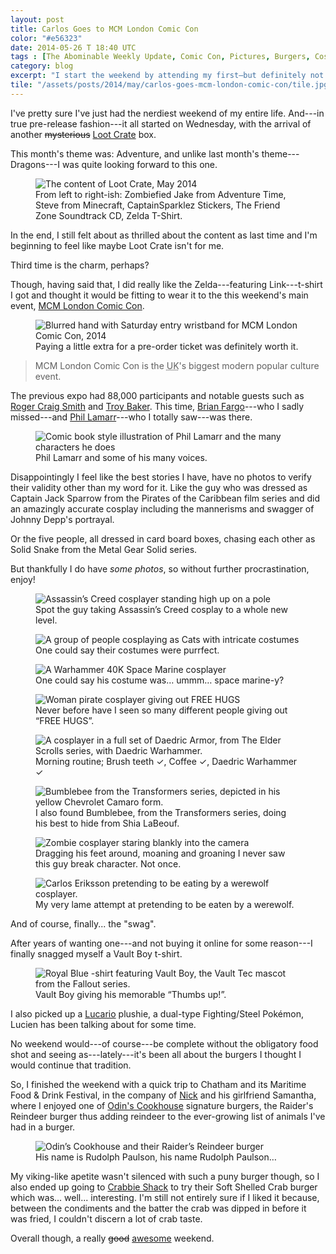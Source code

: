 ```yaml
---
layout: post
title: Carlos Goes to MCM London Comic Con
color: "#e56323"
date: 2014-05-26 T 18:40 UTC
tags : [The Abominable Weekly Update, Comic Con, Pictures, Burgers, Cosplay, Fallout, Lootcrate, T-Shirt]
category: blog
excerpt: "I start the weekend by attending my first—but definitely not last—Comic Con convention in London and find myself munching on some much needed reindeer meat later on."
tile: "/assets/posts/2014/may/carlos-goes-mcm-london-comic-con/tile.jpg"
---
```

I've pretty sure I've just had the nerdiest weekend of my entire life. And---in true pre-release fashion---it all started on Wednesday, with the arrival of another <del>mysterious</del> <ins>Loot Crate</ins> box.

This month's theme was: Adventure, and unlike last month's theme---Dragons---I was quite looking forward to this one.

<div>
<figure>
	<img class="js-lazy-load" data-original="/assets/posts/2014/may/carlos-goes-mcm-london-comic-con/lootcrate-may-2014.jpg" alt="The content of Loot Crate, May 2014">
	<figcaption>From left to right-ish: Zombiefied Jake from Adventure Time, Steve from Minecraft, CaptainSparklez Stickers, The Friend Zone Soundtrack CD, Zelda T-Shirt.</figcaption>
</figure>
</div>

In the end, I still felt about as thrilled about the content as last time and I'm beginning to feel  like maybe Loot Crate isn't for me.

Third time is the charm, perhaps?

Though, having said that, I did really like the Zelda---featuring Link---t-shirt I got and thought it would be fitting to wear it to the this weekend's main event, [MCM London Comic Con][comic].

<div>
<figure>
	<img class="js-lazy-load" data-original="/assets/posts/2014/may/carlos-goes-mcm-london-comic-con/carlos-goes-mcm-london-comic-con-may-2014.jpg" alt="Blurred hand with Saturday entry wristband for MCM London Comic Con, 2014">
	<figcaption>Paying a little extra for a pre-order ticket was definitely worth it.</figcaption>
</figure>
</div>

> MCM London Comic Con is the <abbr title="United Kingdom">UK</abbr>'s biggest modern popular culture event.

The previous expo had 88,000 participants and notable guests such as [Roger Craig Smith][roger] and [Troy Baker][troy]. This time, [Brian Fargo][brian]---who I sadly missed---and [Phil Lamarr][phil]---who I totally saw---was there.

<div>
<figure>
	<img class="js-lazy-load" data-original="/assets/posts/2014/may/carlos-goes-mcm-london-comic-con/phil-lamarr-the-man-of-many-voices.jpg" alt="Comic book style illustration of Phil Lamarr and the many characters he does">
	<figcaption>Phil Lamarr and some of his many voices.</figcaption>
</figure>
</div>

Disappointingly I feel like the best stories I have, have no photos to verify their validity other than my word for it. Like the guy who was dressed as Captain Jack Sparrow from the Pirates of the Caribbean film series and did an amazingly accurate cosplay including the mannerisms and swagger of Johnny Depp's portrayal.

Or the five people, all dressed in card board boxes, chasing each other as Solid Snake from the Metal Gear Solid series.

But thankfully I do have *some photos*, so without further procrastination, enjoy!

<div>
<figure>
	<img class="js-lazy-load" data-original="/assets/posts/2014/may/carlos-goes-mcm-london-comic-con/assassins-creed-cosplayer-standing-high-up-on-pole.jpg" alt="Assassin’s Creed cosplayer standing high up on a pole">
	<figcaption>Spot the guy taking Assassin’s Creed cosplay to a whole new level.</figcaption>
</figure>
</div>

<div>
<figure>
	<img class="js-lazy-load" data-original="/assets/posts/2014/may/carlos-goes-mcm-london-comic-con/cats-group-of-cosplayers-enjoying-a-well-earned-eating-break.jpg" alt="A group of people cosplaying as Cats with intricate costumes">
	<figcaption>One could say their costumes were purrfect.</figcaption>
</figure>
</div>

<div>
<figure>
	<img class="js-lazy-load" data-original="/assets/posts/2014/may/carlos-goes-mcm-london-comic-con/cosplayer-dressed-as-warhammer-40k-space-marine.jpg" alt="A Warhammer 40K Space Marine cosplayer">
	<figcaption>One could say his costume was… ummm… space marine-y?</figcaption>
</figure>
</div>

<div>
<figure>
	<img class="js-lazy-load" data-original="/assets/posts/2014/may/carlos-goes-mcm-london-comic-con/pirate-cosplayer-women-giving-out-free-hugs.jpg" alt="Woman pirate cosplayer giving out FREE HUGS">
	<figcaption>Never before have I seen so many different people giving out “FREE HUGS”.</figcaption>
</figure>
</div>

<div>
<figure>
	<img class="js-lazy-load" data-original="/assets/posts/2014/may/carlos-goes-mcm-london-comic-con/cosplayer-wearing-full-set-of-daedric-armor-and-daedric-warhammer.jpg" alt="A cosplayer in a full set of Daedric Armor, from The Elder Scrolls series, with Daedric Warhammer.">
	<figcaption>Morning routine; Brush teeth ✓, Coffee ✓, Daedric Warhammer ✓</figcaption>
</figure>
</div>

<div>
<figure>
	<img class="js-lazy-load" data-original="/assets/posts/2014/may/carlos-goes-mcm-london-comic-con/the-transformers-bumblebee-camaro.jpg" alt="Bumblebee from the Transformers series, depicted in his yellow Chevrolet Camaro form.">
	<figcaption>I also found Bumblebee, from the Transformers series, doing his best to hide from Shia LaBeouf.</figcaption>
</figure>
</div>

<div>
<figure>
	<img class="js-lazy-load" data-original="/assets/posts/2014/may/carlos-goes-mcm-london-comic-con/zombie-cosplayer-staring-into-camera.jpg" alt="Zombie cosplayer staring blankly into the camera">
	<figcaption>Dragging his feet around, moaning and groaning I never saw this guy break character. Not once.</figcaption>
</figure>
</div>

<div>
<figure>
	<img class="js-lazy-load" data-original="/assets/posts/2014/may/carlos-goes-mcm-london-comic-con/me-posing-with-a-werewolf-cosplayer.jpg" alt="Carlos Eriksson pretending to be eating by a werewolf cosplayer.">
	<figcaption>My very lame attempt at pretending to be eaten by a werewolf.</figcaption>
</figure>
</div>

And of course, finally... the "swag".

After years of wanting one---and not buying it online for some reason---I finally snagged myself a Vault Boy t-shirt.

<div>
<figure>
	<img class="js-lazy-load" data-original="/assets/posts/2014/may/carlos-goes-mcm-london-comic-con/fallout-vault-boy-thumbs-up-t-shirt.jpg" alt="Royal Blue -shirt featuring Vault Boy, the Vault Tec mascot from the Fallout series.">
	<figcaption>Vault Boy giving his memorable “Thumbs up!”.</figcaption>
</figure>
</div>

I also picked up a [Lucario][lucario] plushie, a  dual-type Fighting/Steel Pokémon, Lucien has been talking about for some time.

No weekend would---of course---be complete without the obligatory food shot and seeing as---lately---it's been all about the burgers I thought I would continue that tradition.

So, I finished the weekend with a quick trip to Chatham and its Maritime Food & Drink Festival, in the company of [Nick][nick] and his girlfriend Samantha, where I enjoyed one of [Odin's Cookhouse][odin] signature burgers, the Raider's Reindeer burger thus adding reindeer to the ever-growing list of animals I've had in a burger.

<div>
<figure>
	<img class="js-lazy-load" data-original="/assets/posts/2014/may/carlos-goes-mcm-london-comic-con/odins-cookhouse-presents-raiders-reindeer-burger.jpg" alt="Odin’s Cookhouse and their Raider’s Reindeer burger">
	<figcaption>His name is Rudolph Paulson, his name Rudolph Paulson…</figcaption>
</figure>
</div>

My viking-like apetite wasn't silenced with such a puny burger though, so I also ended up going to [Crabbie Shack][crab] to try their Soft Shelled Crab burger which was... well... interesting. I'm still not entirely sure if I liked it because, between the condiments and the batter the crab was dipped in before it was fried, I couldn't discern a lot of crab taste.

Overall though, a really <del>good</del> <ins>awesome</ins> weekend.

[comic]: http://www.mcmcomiccon.com/london/
[roger]: http://en.wikipedia.org/wiki/Roger_Craig_Smith
[troy]: http://en.wikipedia.org/wiki/Troy_Baker
[brian]: http://en.wikipedia.org/wiki/Brian_Fargo
[phil]: http://en.wikipedia.org/wiki/Phil_LaMarr
[odin]: http://www.odinscookhouse.co.uk/
[crab]: http://www.crabbieshack.co.uk/
[lucario]: http://bulbapedia.bulbagarden.net/wiki/Lucario_%28Pok%C3%A9mon%29
[nick]: https://twitter.com/WaldorfSixpence